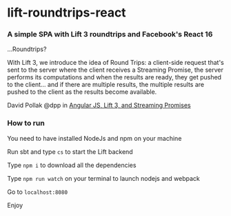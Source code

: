 # lift-roundtrips-react

### A simple SPA with Lift 3 roundtrips and Facebook's React 16

...Roundtrips?

With Lift 3, we introduce the idea of Round Trips: a client-side request that's sent to the server where the client receives a Streaming Promise, the server performs its computations and when the results are ready, they get pushed to the client… and if there are multiple results, the multiple results are pushed to the client as the results become available.

David Pollak @dpp in  [Angular JS, Lift 3, and Streaming Promises](https://blog.goodstuff.im/roundtrip_promises)

### How to run

You need to have installed NodeJs and npm on your machine

Run sbt and type `cs` to start the Lift backend

Type `npm i` to download all the dependencies

Type `npm run watch` on your terminal to launch nodejs and webpack

Go to `localhost:8080`

Enjoy
